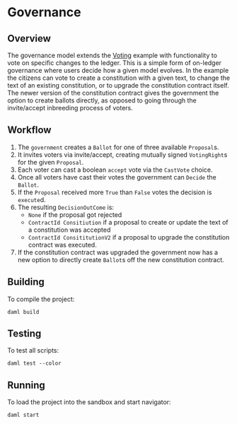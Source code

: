 # Governance

## Overview
The governance model extends the [Voting](../Voting/README.md) example with functionality to vote on specific changes to the ledger. This is a simple form of on-ledger governance where users decide how a given model evolves. In the example the citizens can vote to create a constitution with a given text, to change the text of an existing constitution, or to upgrade the constitution contract itself. The newer version of the constitution contract gives the government the option to create ballots directly, as opposed to going through the invite/accept inbreeding process of voters.

## Workflow
1. The `government` creates a `Ballot` for one of three available `Proposal`s.
2. It invites voters via invite/accept, creating mutually signed `VotingRight`s for the given `Proposal`.
3. Each voter can cast a boolean `accept` vote via the `CastVote` choice.
4. Once all voters have cast their votes the government can `Decide` the `Ballot`.
5. If the `Proposal` received more `True` than `False` votes the decision is `execute`d.
6. The resulting `DecisionOutCome` is:
   - `None` if the proposal got rejected
   - `ContractId Consitiution` if a proposal to create or update the text of a constitution was accepted
   - `ContractId ConsititutionV2` if a proposal to upgrade the constitution contract was executed.
7. If the constitution contract was upgraded the government now has a new option to directly create `Ballot`s off the new constitution contract.

## Building
To compile the project:
```
daml build
```

## Testing
To test all scripts:
```
daml test --color
```

## Running
To load the project into the sandbox and start navigator:
```
daml start
```
